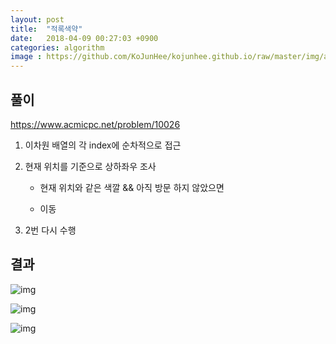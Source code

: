 ```yaml
---
layout: post
title:  "적록색약"
date:   2018-04-09 00:27:03 +0900
categories: algorithm
image : https://github.com/KoJunHee/kojunhee.github.io/raw/master/img/algorithm.png
---
```


## 풀이



<https://www.acmicpc.net/problem/10026>

1. 이차원 배열의 각 index에 순차적으로 접근

2. 현재 위치를 기준으로 상하좌우 조사

   - 현재 위치와 같은 색깔 && 아직 방문 하지 않았으면


   - 이동

3. 2번 다시 수행


## 결과

![img](https://github.com/KoJunHee/kojunhee.github.io/raw/master/img/greeRed01.png)

![img](https://github.com/KoJunHee/kojunhee.github.io/raw/master/img/newgreeRed02.png)

![img](https://github.com/KoJunHee/kojunhee.github.io/raw/master/img/newgreeRed03.png)





